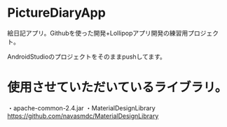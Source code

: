 # PictureDiaryApp
絵日記アプリ。Githubを使った開発+Lollipopアプリ開発の練習用プロジェクト。

AndroidStudioのプロジェクトをそのままpushしてます。

# 使用させていただいているライブラリ。

・apache-common-2.4.jar
・MaterialDesignLibrary
https://github.com/navasmdc/MaterialDesignLibrary
